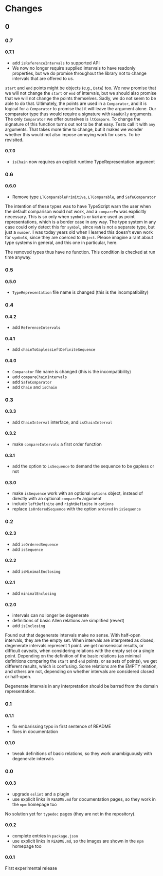# Changes

## 0

### 0.7

#### 0.7.1

- add `isReferenceIntervals` to supported API
- We now no longer require supplied intervals to have readonly properties, but we do promise throughout the library not
  to change intervals that are offered to us.

`start` and `end` points might be objects (e.g., `Date`) too. We now promise that we will not change the `start` or
`end` of intervals, but we should also promise that we will not change the points themselves. Sadly, we do not seem to
be able to do that. Ultimately, the points are used in a `Comparator`, and it is logical for a `Comparator` to promise
that it will leave the argument alone. Our comparator type thus would require a signature with `ReadOnly` arguments. The
only `Comparator` we offer ourselves is `ltCompare`. To change the signature of this function turns out not to be that
easy. Tests call it with `any` arguments. That takes more time to change, but it makes we wonder whether this would not
also impose annoying work for users. To be revisited.

#### 0.7.0

- `isChain` now requires an explicit runtime TypeRepresentation argument

### 0.6

#### 0.6.0

- Remove type `LTComparablePrimitive`, `LTComparable`, and `SafeComparator`

The intention of these types was to have TypeScript warn the user when the default comparison would not work, and a
`compareFn` was explicitly necessary. This is so only when `symbol`s or `NaN` are used as point representations, which
is a border case in any way. The type system in any case could only detect this for `symbol`, since `NaN` is not a
separate type, but just a `number`. I was today years old when I learned this doesn't even work for `symbol`s, since
they are coerced to `Object`. Please imagine a rant about type systems in general, and this one in particular, here.

The removed types thus have no function. This condition is checked at run time anyway.

### 0.5

#### 0.5.0

- `TypeRepresentation` file name is changed (this is the incompatibility)

### 0.4

#### 0.4.2

- add `ReferenceIntervals`

#### 0.4.1

- add `chainToGaplessLeftDefiniteSequence`

#### 0.4.0

- `Comparator` file name is changed (this is the incompatibility)
- add `compareChainIntervals`
- add `SafeComparator`
- add `Chain` and `isChain`

### 0.3

#### 0.3.3

- add `ChainInterval` interface, and `isChainInterval`

#### 0.3.2

- make `compareIntervals` a first order function

#### 0.3.1

- add the option to `isSequence` to demand the sequence to be gapless or not

#### 0.3.0

- make `isSequence` work with an optional `options` object, instead of directly with an optional `compareFn` argument
- include `leftDefinite` and `rightDefinite` in `options`
- replace `isOrderedSequence` with the option `ordered` in `isSequence`

### 0.2

#### 0.2.3

- add `isOrderedSequence`
- add `isSequence`

#### 0.2.2

- add `isMinimalEnclosing`

#### 0.2.1

- add `minimalEnclosing`

#### 0.2.0

- intervals can no longer be degenerate
- definitions of basic Allen relations are simplified (revert)
- add `isEnclosing`

Found out that degenerate intervals make no sense. With half-open intervals, they are the empty set. When intervals are
interpreted as closed, degenerate intervals represent 1 point. we get nonsensical results, or difficult caveats, when
considering relations with the empty set or a single point. Depending on the definition of the basic relations (as
minimal definitions comparing the `start` and `end` points, or as sets of points), we get different results, which is
confusing. Some relations are the EMPTY relation, and others are not, depending on whether intervals are considered
closed or half-open.

Degenerate intervals in any interpretation should be barred from the domain representation.

### 0.1

#### 0.1.1

- fix embarissing typo in first sentence of README
- fixes in documentation

#### 0.1.0

- tweak definitions of basic relations, so they work unambiguously with degenerate intervals

### 0.0

#### 0.0.3

- upgrade `eslint` and a plugin
- use explicit links in `README.md` for documentation pages, so they work in the `npm` homepage too

No solution yet for `typedoc` pages (they are not in the repository).

#### 0.0.2

- complete entries in `package.json`
- use explicit links in `README.md`, so the images are shown in the `npm` homepage too

#### 0.0.1

First experimental release
